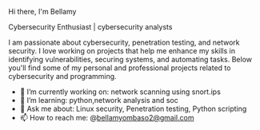 Hi there, I'm  Bellamy

Cybersecurity Enthusiast | cybersecurity analysts 

I am passionate about cybersecurity, penetration testing, and network security. I love working on projects that help me enhance my skills in identifying vulnerabilities, securing systems, and automating tasks. Below you'll find some of my personal and professional projects related to cybersecurity and programming.

- 🔭 I’m currently working on: network scanning using snort.ips
- 🌱 I’m learning: python,network analysis and soc
- 💬 Ask me about: Linux security, Penetration testing, Python scripting
- 📫 How to reach me: @bellamyombaso2@gmail.com

